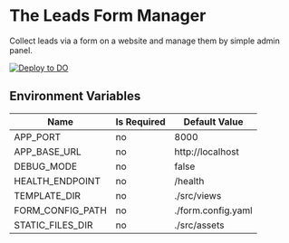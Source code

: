 # The Leads Form Manager
Collect leads via a form on a website and manage them by simple admin panel.

[![Deploy to DO](https://www.deploytodo.com/do-btn-blue.svg)](https://cloud.digitalocean.com/apps/new?repo=https://github.com/dmitrymomot/lfm/tree/develop)


## Environment Variables

| Name             | Is Required | Default Value      |
| ---------------- | ----------- | ------------------ |
| APP_PORT         | no          | 8000               |
| APP_BASE_URL     | no          | http://localhost   |
| DEBUG_MODE       | no          | false              |
| HEALTH_ENDPOINT  | no          | /health            |
| TEMPLATE_DIR     | no          | ./src/views        |
| FORM_CONFIG_PATH | no          | ./form.config.yaml |
| STATIC_FILES_DIR | no          | ./src/assets       |